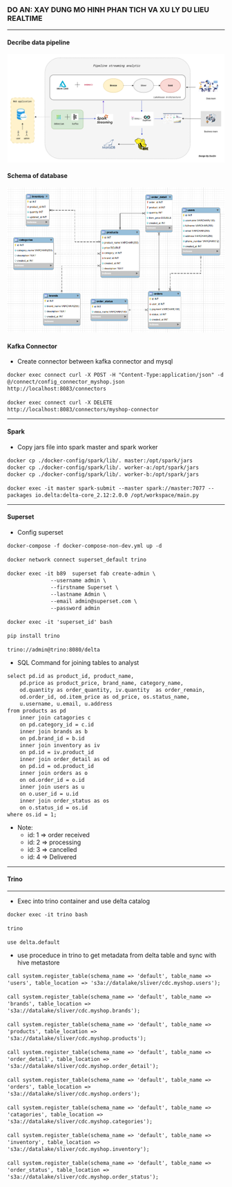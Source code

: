 ### DO AN: XAY DUNG MO HINH PHAN TICH VA XU LY DU LIEU REALTIME
---
#### Decribe data pipeline
![Data Pipeline](./images/pipeline.png)
#### Schema of database
![Schema of database](./images/schema.png)
#### Kafka Connector
- Create connector between kafka connector and mysql
```
docker exec connect curl -X POST -H "Content-Type:application/json" -d @/connect/config_connector_myshop.json http://localhost:8083/connectors

docker exec connect curl -X DELETE http://localhost:8083/connectors/myshop-connector
```
---
#### Spark
- Copy jars file into spark master and spark worker
```
docker cp ./docker-config/spark/lib/. master:/opt/spark/jars
docker cp ./docker-config/spark/lib/. worker-a:/opt/spark/jars
docker cp ./docker-config/spark/lib/. worker-b:/opt/spark/jars

docker exec -it master spark-submit --master spark://master:7077 --packages io.delta:delta-core_2.12:2.0.0 /opt/workspace/main.py
```
---
#### Superset
- Config superset
```
docker-compose -f docker-compose-non-dev.yml up -d

docker network connect superset_default trino

docker exec -it b89  superset fab create-admin \
              --username admin \
              --firstname Superset \
              --lastname Admin \
              --email admin@superset.com \
              --password admin

docker exec -it 'superset_id' bash

pip install trino

trino://admin@trino:8080/delta
```
- SQL Command for joining tables to analyst
```
select pd.id as product_id, product_name,
    pd.price as product_price, brand_name, category_name,
    od.quantity as order_quantity, iv.quantity  as order_remain,
    od.order_id, od.item_price as od_price, os.status_name,
    u.username, u.email, u.address
from products as pd
    inner join catagories c
    on pd.category_id = c.id
    inner join brands as b
    on pd.brand_id = b.id
    inner join inventory as iv
    on pd.id = iv.product_id
    inner join order_detail as od
    on pd.id = od.product_id
    inner join orders as o
    on od.order_id = o.id
    inner join users as u
    on o.user_id = u.id
    inner join order_status as os
    on o.status_id = os.id
where os.id = 1;
```
- Note:
   - id: 1 => order received
   - id: 2 => processing
   - id: 3 => cancelled
   - id: 4 => Delivered
---
#### Trino
---
- Exec into trino container and use delta catalog
```
docker exec -it trino bash

trino

use delta.default
```
- use proceduce in trino to get metadata from delta table and sync with hive metastore
```
call system.register_table(schema_name => 'default', table_name => 'users', table_location => 's3a://datalake/sliver/cdc.myshop.users');

call system.register_table(schema_name => 'default', table_name => 'brands', table_location => 's3a://datalake/sliver/cdc.myshop.brands');

call system.register_table(schema_name => 'default', table_name => 'products', table_location => 's3a://datalake/sliver/cdc.myshop.products');

call system.register_table(schema_name => 'default', table_name => 'order_detail', table_location => 's3a://datalake/sliver/cdc.myshop.order_detail');

call system.register_table(schema_name => 'default', table_name => 'orders', table_location => 's3a://datalake/sliver/cdc.myshop.orders');

call system.register_table(schema_name => 'default', table_name => 'catagories', table_location => 's3a://datalake/sliver/cdc.myshop.categories');

call system.register_table(schema_name => 'default', table_name => 'inventory', table_location => 's3a://datalake/sliver/cdc.myshop.inventory');

call system.register_table(schema_name => 'default', table_name => 'order_status', table_location => 's3a://datalake/sliver/cdc.myshop.order_status');
```
